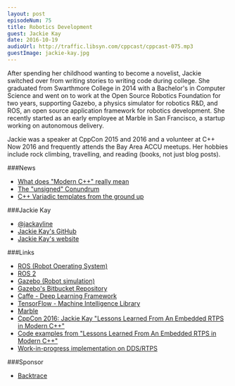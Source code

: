 ```yaml
---
layout: post
episodeNum: 75
title: Robotics Development
guest: Jackie Kay
date: 2016-10-19
audioUrl: http://traffic.libsyn.com/cppcast/cppcast-075.mp3
guestImage: jackie-kay.jpg
---
```


After spending her childhood wanting to become a novelist, Jackie switched over from writing stories to writing code during college. She graduated from Swarthmore College in 2014 with a Bachelor's in Computer Science and went on to work at the Open Source Robotics Foundation for two years, supporting Gazebo, a physics simulator for robotics R&D, and ROS, an open source application framework for robotics development. She recently started as an early employee at Marble in San Francisco, a startup working on autonomous delivery.

Jackie was a speaker at CppCon 2015 and 2016 and a volunteer at C++ Now 2016 and frequently attends the Bay Area ACCU meetups. Her hobbies include rock climbing, travelling, and reading (books, not just blog posts).

###News

 - [What does "Modern C++" really mean](http://meetingcpp.com/index.php/br/items/what-does-modern-c-really-mean.html)
 - [The "unsigned" Conundrum](https://bulldozer00.com/2016/10/16/the-unsigned-conundrum/)
 - [C++ Variadic templates from the ground up](http://cppisland.com/?p=194)
 
###Jackie Kay

 - [@jackayline](https://twitter.com/jackayline)
 - [Jackie Kay's GitHub](https://github.com/jacquelinekay)
 - [Jackie Kay's website](http://jackieokay.com/)
 
###Links

 - [ROS (Robot Operating System)](http://wiki.ros.org/)
 - [ROS 2](https://github.com/ros2/ros2/wiki)
 - [Gazebo (Robot simulation)](http://gazebosim.org/)
 - [Gazebo's Bitbucket Repository](https://bitbucket.org/osrf/gazebo)
 - [Caffe - Deep Learning Framework](http://caffe.berkeleyvision.org/)
 - [TensorFlow - Machine Intelligence Library](https://www.tensorflow.org/)
 - [Marble](http://www.marble.io/)
 - [CppCon 2016: Jackie Kay "Lessons Learned From An Embedded RTPS in Modern C++"](https://www.youtube.com/watch?v=mresWGsVHj0)
 - [Code examples from "Lessons Learned From An Embedded RTPS in Modern C++"](https://github.com/jacquelinekay/em_benchmarks)
 - [Work-in-progress implementation on DDS/RTPS](https://github.com/osrf/cmbml)
 
###Sponsor

- [Backtrace](https://www.backtrace.io/cppcast)

